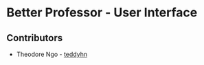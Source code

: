 # Better Professor - User Interface

## Contributors
* Theodore Ngo - [teddyhn](https://github.com/teddyhn)
